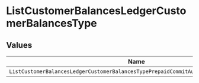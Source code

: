 # ListCustomerBalancesLedgerCustomerBalancesType


## Values

| Name                                                                                   | Value                                                                                  |
| -------------------------------------------------------------------------------------- | -------------------------------------------------------------------------------------- |
| `ListCustomerBalancesLedgerCustomerBalancesTypePrepaidCommitAutomatedInvoiceDeduction` | PREPAID_COMMIT_AUTOMATED_INVOICE_DEDUCTION                                             |